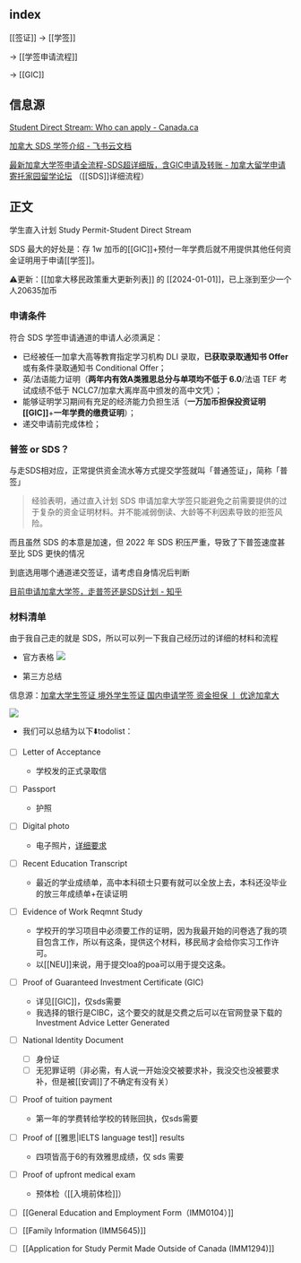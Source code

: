 
## index

[[签证]] -> [[学签]]

-> [[学签申请流程]]

-> [[GIC]]

## 信息源

[Student Direct Stream: Who can apply - Canada.ca](https://www.canada.ca/en/immigration-refugees-citizenship/services/study-canada/study-permit/student-direct-stream/eligibility.html)

[加拿大 SDS 学签介绍 - 飞书云文档](https://gd7dcarg0g.feishu.cn/docx/MamhdGK49oAuMqxZcKjccNRTnNb)

[最新加拿大学签申请全流程-SDS超详细版，含GIC申请及转账 - 加拿大留学申请 寄托家园留学论坛](https://bbs.gter.net/thread-2507913-1-1.html) （[[SDS]]详细流程）

## 正文

学生直入计划 Study Permit-Student Direct Stream

SDS 最大的好处是：存 1w 加币的[[GIC]]+预付一年学费后就不用提供其他任何资金证明用于申请[[学签]]。

⚠️更新：[[加拿大移民政策重大更新列表]] 的 [[2024-01-01]]，已上涨到至少一个人20635加币

### 申请条件

符合 SDS 学签申请通道的申请人必须满足：

-   已经被任一加拿大高等教育指定学习机构 DLI 录取，**已获取录取通知书 Offer** 或有条件录取通知书 Conditional Offer；
-   英/法语能力证明（**两年内有效A类雅思总分与单项均不低于 6.0**/法语 TEF 考试成绩不低于 NCLC7/加拿大离岸高中颁发的高中文凭）；
-   能够证明学习期间有充足的经济能力负担生活（**一万加币担保投资证明 [[GIC]]**+**一年学费的缴费证明**）；
-   递交申请前完成体检；

### 普签 or SDS？

与走SDS相对应，正常提供资金流水等方式提交学签就叫「普通签证」，简称「普签」

>经验表明，通过直入计划 SDS 申请加拿大学签只能避免之前需要提供的过于复杂的资金证明材料。并不能减弱倒读、大龄等不利因素导致的拒签风险。

而且虽然 SDS 的本意是加速，但 2022 年 SDS 积压严重，导致了下普签速度甚至比 SDS 更快的情况

到底选用哪个通道递交签证，请考虑自身情况后判断

[目前申请加拿大学签，走普签还是SDS计划 - 知乎](https://zhuanlan.zhihu.com/p/460077789)


### 材料清单

由于我自己走的就是 SDS，所以可以列一下我自己经历过的详细的材料和流程

- 官方表格
![](https://picture-guan.oss-cn-hangzhou.aliyuncs.com/20230311120403.png)


- 第三方总结

信息源：[加拿大学生签证 境外学生签证 国内申请学签 资金担保 丨 优途加拿大](https://utoimmigration.com/study-permit-apply-from-china/#2)

![](https://picture-guan.oss-cn-hangzhou.aliyuncs.com/20220904094811.png)



- 我们可以总结为以下⬇️todolist：
- [ ] Letter of Acceptance
	- 学校发的正式录取信
- [ ] Passport
    - 护照
- [ ] Digital photo
    - 电子照片，[详细要求](https://utoimmigration.com/photograph/)
- [ ] Recent Education Transcript
    - 最近的学业成绩单，高中本科硕士只要有就可以全放上去，本科还没毕业的放三年成绩单+在读证明
- [ ] Evidence of Work Reqmnt Study
    - 学校开的学习项目中必须要工作的证明，因为我最开始的问卷选了我的项目包含工作，所以有这条，提供这个材料，移民局才会给你实习工作许可。
    - 以[[NEU]]来说，用于提交loa的poa可以用于提交这条。
- [ ] Proof of Guaranteed Investment Certificate (GIC)
    - 详见[[GIC]]，仅sds需要
    - 我选择的银行是CIBC，这个要交的就是交费之后可以在官网登录下载的 Investment Advice Letter Generated
- [ ] National Identity Document
	- [ ] 身份证
	- [ ] 无犯罪证明（非必需，有人说一开始没交被要求补，我没交也没被要求补，但是被[[安调]]了不确定有没有关）
- [ ] Proof of tuition payment
	- 第一年的学费转给学校的转账回执，仅sds需要
- [ ] Proof of [[雅思|IELTS language test]] results
	- 四项皆高于6的有效雅思成绩，仅 sds 需要
- [ ] Proof of upfront medical exam
	- 预体检（[[入境前体检]]）
- [ ] [[General Education and Employment Form（IMM0104）]]
- [ ] [[Family Information (IMM5645)]]
- [ ] [[Application for Study Permit Made Outside of Canada (IMM1294)]]


